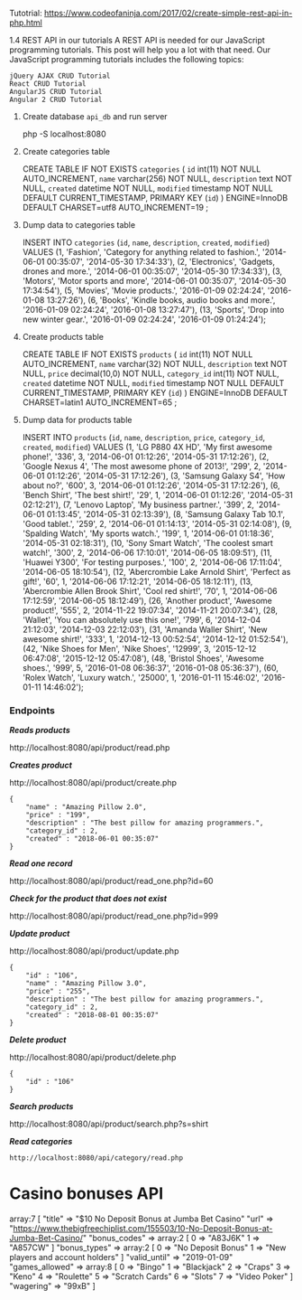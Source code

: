 Tutotrial:
https://www.codeofaninja.com/2017/02/create-simple-rest-api-in-php.html


1.4 REST API in our tutorials
A REST API is needed for our JavaScript programming tutorials. This post will help you a lot with that need. Our JavaScript programming tutorials includes the following topics:

	jQuery AJAX CRUD Tutorial
	React CRUD Tutorial
	AngularJS CRUD Tutorial
	Angular 2 CRUD Tutorial


1) Create database `api_db` and run server
	
	 php -S localhost:8080

2) Create categories table

	CREATE TABLE IF NOT EXISTS `categories` (
	  `id` int(11) NOT NULL AUTO_INCREMENT,
	  `name` varchar(256) NOT NULL,
	  `description` text NOT NULL,
	  `created` datetime NOT NULL,
	  `modified` timestamp NOT NULL DEFAULT CURRENT_TIMESTAMP,
	  PRIMARY KEY (`id`)
	) ENGINE=InnoDB  DEFAULT CHARSET=utf8 AUTO_INCREMENT=19 ;

3) Dump data to categories table

	INSERT INTO `categories` (`id`, `name`, `description`, `created`, `modified`) VALUES
	(1, 'Fashion', 'Category for anything related to fashion.', '2014-06-01 00:35:07', '2014-05-30 17:34:33'),
	(2, 'Electronics', 'Gadgets, drones and more.', '2014-06-01 00:35:07', '2014-05-30 17:34:33'),
	(3, 'Motors', 'Motor sports and more', '2014-06-01 00:35:07', '2014-05-30 17:34:54'),
	(5, 'Movies', 'Movie products.', '2016-01-09 02:24:24', '2016-01-08 13:27:26'),
	(6, 'Books', 'Kindle books, audio books and more.', '2016-01-09 02:24:24', '2016-01-08 13:27:47'),
	(13, 'Sports', 'Drop into new winter gear.', '2016-01-09 02:24:24', '2016-01-09 01:24:24');

4) Create products table

	CREATE TABLE IF NOT EXISTS `products` (
	  `id` int(11) NOT NULL AUTO_INCREMENT,
	  `name` varchar(32) NOT NULL,
	  `description` text NOT NULL,
	  `price` decimal(10,0) NOT NULL,
	  `category_id` int(11) NOT NULL,
	  `created` datetime NOT NULL,
	  `modified` timestamp NOT NULL DEFAULT CURRENT_TIMESTAMP,
	  PRIMARY KEY (`id`)
	) ENGINE=InnoDB  DEFAULT CHARSET=latin1 AUTO_INCREMENT=65 ;

5) Dump data for products table

	INSERT INTO `products` (`id`, `name`, `description`, `price`, `category_id`, `created`, `modified`) VALUES
	(1, 'LG P880 4X HD', 'My first awesome phone!', '336', 3, '2014-06-01 01:12:26', '2014-05-31 17:12:26'),
	(2, 'Google Nexus 4', 'The most awesome phone of 2013!', '299', 2, '2014-06-01 01:12:26', '2014-05-31 17:12:26'),
	(3, 'Samsung Galaxy S4', 'How about no?', '600', 3, '2014-06-01 01:12:26', '2014-05-31 17:12:26'),
	(6, 'Bench Shirt', 'The best shirt!', '29', 1, '2014-06-01 01:12:26', '2014-05-31 02:12:21'),
	(7, 'Lenovo Laptop', 'My business partner.', '399', 2, '2014-06-01 01:13:45', '2014-05-31 02:13:39'),
	(8, 'Samsung Galaxy Tab 10.1', 'Good tablet.', '259', 2, '2014-06-01 01:14:13', '2014-05-31 02:14:08'),
	(9, 'Spalding Watch', 'My sports watch.', '199', 1, '2014-06-01 01:18:36', '2014-05-31 02:18:31'),
	(10, 'Sony Smart Watch', 'The coolest smart watch!', '300', 2, '2014-06-06 17:10:01', '2014-06-05 18:09:51'),
	(11, 'Huawei Y300', 'For testing purposes.', '100', 2, '2014-06-06 17:11:04', '2014-06-05 18:10:54'),
	(12, 'Abercrombie Lake Arnold Shirt', 'Perfect as gift!', '60', 1, '2014-06-06 17:12:21', '2014-06-05 18:12:11'),
	(13, 'Abercrombie Allen Brook Shirt', 'Cool red shirt!', '70', 1, '2014-06-06 17:12:59', '2014-06-05 18:12:49'),
	(26, 'Another product', 'Awesome product!', '555', 2, '2014-11-22 19:07:34', '2014-11-21 20:07:34'),
	(28, 'Wallet', 'You can absolutely use this one!', '799', 6, '2014-12-04 21:12:03', '2014-12-03 22:12:03'),
	(31, 'Amanda Waller Shirt', 'New awesome shirt!', '333', 1, '2014-12-13 00:52:54', '2014-12-12 01:52:54'),
	(42, 'Nike Shoes for Men', 'Nike Shoes', '12999', 3, '2015-12-12 06:47:08', '2015-12-12 05:47:08'),
	(48, 'Bristol Shoes', 'Awesome shoes.', '999', 5, '2016-01-08 06:36:37', '2016-01-08 05:36:37'),
	(60, 'Rolex Watch', 'Luxury watch.', '25000', 1, '2016-01-11 15:46:02', '2016-01-11 14:46:02');


### Endpoints

***Reads products***

http://localhost:8080/api/product/read.php

***Creates product***

http://localhost:8080/api/product/create.php
	
	{
	    "name" : "Amazing Pillow 2.0",
	    "price" : "199",
	    "description" : "The best pillow for amazing programmers.",
	    "category_id" : 2,
	    "created" : "2018-06-01 00:35:07"
	}

***Read one record***

http://localhost:8080/api/product/read_one.php?id=60

***Check for the product that does not exist***

http://localhost:8080/api/product/read_one.php?id=999

***Update product***

http://localhost:8080/api/product/update.php

	{
	    "id" : "106",
	    "name" : "Amazing Pillow 3.0",
	    "price" : "255",
	    "description" : "The best pillow for amazing programmers.",
	    "category_id" : 2,
	    "created" : "2018-08-01 00:35:07"
	}

***Delete product***

http://localhost:8080/api/product/delete.php

	{
	    "id" : "106"
	}

***Search products***

http://localhost:8080/api/product/search.php?s=shirt

***Read categories***

	http://localhost:8080/api/category/read.php


# Casino bonuses API

array:7 [
  "title" => "$10 No Deposit Bonus at Jumba Bet Casino"
  "url" => "https://www.thebigfreechiplist.com/155503/10-No-Deposit-Bonus-at-Jumba-Bet-Casino/"
  "bonus_codes" => array:2 [
    0 => "A83J6K"
    1 => "A857CW"
  ]
  "bonus_types" => array:2 [
    0 => "No Deposit Bonus"
    1 => "New players and account holders"
  ]
  "valid_until" => "2019-01-09"
  "games_allowed" => array:8 [
    0 => "Bingo"
    1 => "Blackjack"
    2 => "Craps"
    3 => "Keno"
    4 => "Roulette"
    5 => "Scratch Cards"
    6 => "Slots"
    7 => "Video Poker"
  ]
  "wagering" => "99xB"
]
